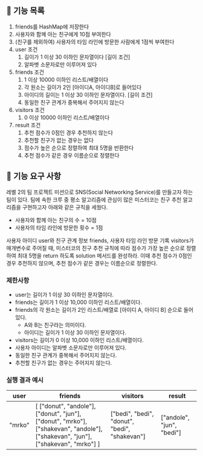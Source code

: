 ## 📄 기능 목록

1. friends를 HashMap에 저장한다
2. 사용자와 함께 아는 친구에게 10점 부여한다
3. (친구를 제외하여) 사용자의 타임 라인에 방문한 사람에게 1점씩 부여한다
4. user 조건
   1. 길이가 1 이상 30 이하인 문자열이다 [길이 조건]
   2. 알파벳 소문자로만 이루어져 있다
5. friends 조건
   1. 1 이상 10000 이하인 리스트/배열이다
   2. 각 원소는 길이가 2인 [아이디A, 아이디B]로 들어있다
   3. 아이디의 길이는 1 이상 30 이하인 문자열이다. [길이 조건]
   4. 동일한 친구 관계가 중복해서 주어지지 않는다
6. visitors 조건
   1. 0 이상 10000 이하인 리스트/배열이다
7. result 조건
   1. 추천 점수가 0점인 경우 추천하지 않는다
   2. 추천할 친구가 없는 경우는 없다
   3. 점수가 높은 순으로 정렬하여 최대 5명을 반환한다
   4. 추천 점수가 같은 경우 이름순으로 정렬한다

## 🚀 기능 요구 사항

레벨 2의 팀 프로젝트 미션으로 SNS(Social Networking Service)를 만들고자 하는 팀이 있다. 팀에 속한 크루 중 평소 알고리즘에 관심이 많은 미스터코는 친구 추천 알고리즘을 구현하고자 아래와 같은 규칙을 세웠다.

- 사용자와 함께 아는 친구의 수 = 10점 
- 사용자의 타임 라인에 방문한 횟수 = 1점

사용자 아이디 user와 친구 관계 정보 friends, 사용자 타임 라인 방문 기록 visitors가 매개변수로 주어질 때, 미스터코의 친구 추천 규칙에 따라 점수가 가장 높은 순으로 정렬하여 최대 5명을 return 하도록 solution 메서드를 완성하라. 이때 추천 점수가 0점인 경우 추천하지 않으며, 추천 점수가 같은 경우는 이름순으로 정렬한다.

### 제한사항

- user는 길이가 1 이상 30 이하인 문자열이다.
- friends는 길이가 1 이상 10,000 이하인 리스트/배열이다.
- friends의 각 원소는 길이가 2인 리스트/배열로 [아이디 A, 아이디 B] 순으로 들어있다.
  - A와 B는 친구라는 의미이다.
  - 아이디는 길이가 1 이상 30 이하인 문자열이다.
- visitors는 길이가 0 이상 10,000 이하인 리스트/배열이다.
- 사용자 아이디는 알파벳 소문자로만 이루어져 있다.
- 동일한 친구 관계가 중복해서 주어지지 않는다.
- 추천할 친구가 없는 경우는 주어지지 않는다.

### 실행 결과 예시

| user | friends | visitors | result |
| --- | --- | --- | --- |
| "mrko" | [ ["donut", "andole"], ["donut", "jun"], ["donut", "mrko"], ["shakevan", "andole"], ["shakevan", "jun"], ["shakevan", "mrko"] ] | ["bedi", "bedi", "donut", "bedi", "shakevan"] | ["andole", "jun", "bedi"] |
